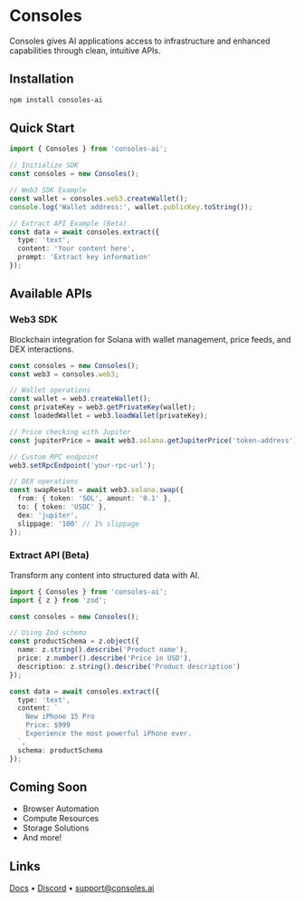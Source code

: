 # Consoles

Consoles gives AI applications access to infrastructure and enhanced capabilities through clean, intuitive APIs.

## Installation
```bash
npm install consoles-ai
```

## Quick Start

```typescript
import { Consoles } from 'consoles-ai';

// Initialize SDK
const consoles = new Consoles();

// Web3 SDK Example
const wallet = consoles.web3.createWallet();
console.log('Wallet address:', wallet.publicKey.toString());

// Extract API Example (Beta)
const data = await consoles.extract({
  type: 'text',
  content: 'Your content here',
  prompt: 'Extract key information'
});
```

## Available APIs

### Web3 SDK
Blockchain integration for Solana with wallet management, price feeds, and DEX interactions.

```typescript
const consoles = new Consoles();
const web3 = consoles.web3;

// Wallet operations
const wallet = web3.createWallet();
const privateKey = web3.getPrivateKey(wallet);
const loadedWallet = web3.loadWallet(privateKey);

// Price checking with Jupiter
const jupiterPrice = await web3.solana.getJupiterPrice('token-address');

// Custom RPC endpoint
web3.setRpcEndpoint('your-rpc-url');

// DEX operations
const swapResult = await web3.solana.swap({
  from: { token: 'SOL', amount: '0.1' },
  to: { token: 'USDC' },
  dex: 'jupiter',
  slippage: '100' // 1% slippage
});
```

### Extract API (Beta)
Transform any content into structured data with AI.

```typescript
import { Consoles } from 'consoles-ai';
import { z } from 'zod';

const consoles = new Consoles();

// Using Zod schema
const productSchema = z.object({
  name: z.string().describe('Product name'),
  price: z.number().describe('Price in USD'),
  description: z.string().describe('Product description')
});

const data = await consoles.extract({
  type: 'text',
  content: `
    New iPhone 15 Pro
    Price: $999
    Experience the most powerful iPhone ever.
  `,
  schema: productSchema
});
```

## Coming Soon
- Browser Automation
- Compute Resources
- Storage Solutions
- And more!

## Links

[Docs](https://docs.consoles.ai) • [Discord](https://discord.gg/consoles) • [support@consoles.ai](mailto:support@consoles.ai)

